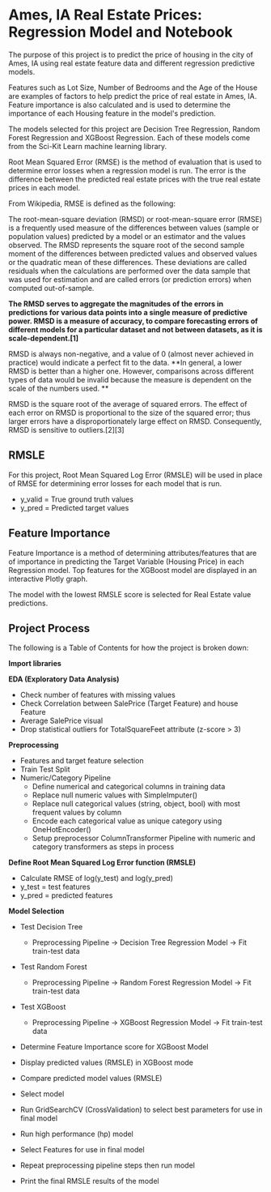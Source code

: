 # Ames, IA Real Estate Prices: Regression Model and Notebook

The purpose of this project is to predict the price of housing in the city of Ames, IA using real estate feature
data and different regression predictive models. 

Features such as Lot Size, Number of Bedrooms and the Age of the House are examples of factors to help predict the 
price of real estate in Ames, IA. Feature importance is also calculated and is used to determine the importance of each
Housing feature in the model's prediction.

The models selected for this project are Decision Tree Regression, Random Forest Regression and XGBoost Regression.
Each of these models come from the Sci-Kit Learn machine learning library.

Root Mean Squared Error (RMSE) is the method of evaluation that is used to determine error losses when a
regression model is run. The error is the difference between the predicted
real estate prices with the true real estate prices in each model.

From Wikipedia, RMSE is defined as the following:

The root-mean-square deviation (RMSD) or root-mean-square error (RMSE) is a frequently used measure of the differences between values (sample or population values) predicted by a model or an estimator and the values observed. The RMSD represents the square root of the second sample moment of the differences between predicted values and observed values or the quadratic mean of these differences. These deviations are called residuals when the calculations are performed over the data sample that was used for estimation and are called errors (or prediction errors) when computed out-of-sample. 

**The RMSD serves to aggregate the magnitudes of the errors in predictions for various data points into a single measure of predictive power. RMSD is a measure of accuracy, to compare forecasting errors of different models for a particular dataset and not between datasets, as it is scale-dependent.[1]**

RMSD is always non-negative, and a value of 0 (almost never achieved in practice) would indicate a perfect fit to the data. **In general, a lower RMSD is better than a higher one. However, comparisons across different types of data would be invalid because the measure is dependent on the scale of the numbers used. **

RMSD is the square root of the average of squared errors. The effect of each error on RMSD is proportional to the size of the squared error; thus larger errors have a disproportionately large effect on RMSD. Consequently, RMSD is sensitive to outliers.[2][3] 

## RMSLE

For this project, Root Mean Squared Log Error (RMSLE) will be used in place of RMSE for determining error losses for each model that is run.
- y_valid = True ground truth values
- y_pred = Predicted target values

## Feature Importance
Feature Importance is a method of determining attributes/features that are of importance in predicting the Target Variable (Housing Price)
in each Regression model. Top features for the XGBoost model are displayed in an interactive Plotly graph. 

The model with the lowest RMSLE score is selected for Real Estate value predictions.


## Project Process

The following is a Table of Contents for how the project is broken down:

**Import libraries**

**EDA (Exploratory Data Analysis)**
- Check number of features with missing values
- Check Correlation between SalePrice (Target Feature) and house Feature
- Average SalePrice visual
- Drop statistical outliers for TotalSquareFeet attribute (z-score > 3)

**Preprocessing**
- Features and target feature selection
- Train Test Split
- Numeric/Category Pipeline 
  - Define numerical and categorical columns in training data
  - Replace null numeric values with SimpleImputer()
  - Replace null categorical values (string, object, bool) with most frequent values by column
  - Encode each categorical value as unique category using OneHotEncoder()
  - Setup preprocessor ColumnTransformer Pipeline with numeric and category transformers as steps
    in process
    
**Define Root Mean Squared Log Error function (RMSLE)**
- Calculate RMSE of log(y_test) and log(y_pred) 
- y_test = test features
- y_pred = predicted features

**Model Selection**
- Test Decision Tree
  - Preprocessing Pipeline -> Decision Tree Regression Model -> Fit train-test data
- Test Random Forest
  - Preprocessing Pipeline -> Random Forest Regression Model -> Fit train-test data
- Test XGBoost
  - Preprocessing Pipeline -> XGBoost Regression Model -> Fit train-test data

- Determine Feature Importance score for XGBoost Model

- Display predicted values (RMSLE) in XGBoost mode

- Compare predicted model values (RMSLE)

- Select model

- Run GridSearchCV (CrossValidation) to select best parameters
  for use in final model
  
- Run high performance (hp) model

- Select Features for use in final model
- Repeat preprocessing pipeline steps then run model
- Print the final RMSLE results of the model

